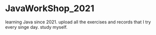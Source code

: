 # JavaWorkShop_2021
learning Java since 2021.
upload all the exercises and records that I try every singe day.
study myself.
